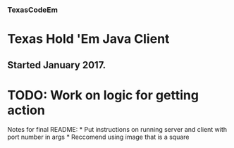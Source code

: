 ### TexasCodeEm
# Texas Hold 'Em Java Client

## Started January 2017.

# TODO: Work on logic for getting action

Notes for final README:
    * Put instructions on running server and client with port number in args
    * Reccomend using image that is a square
